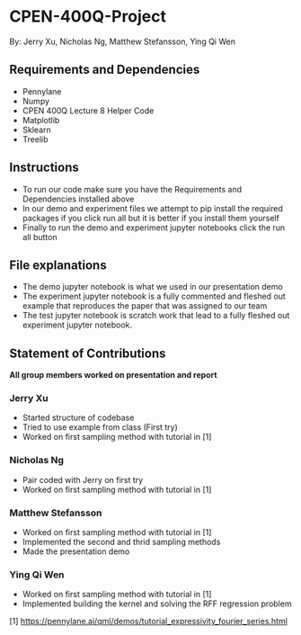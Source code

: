 # CPEN-400Q-Project
By: Jerry Xu, Nicholas Ng, Matthew Stefansson, Ying Qi Wen
## Requirements and Dependencies
- Pennylane
- Numpy
- CPEN 400Q Lecture 8 Helper Code
- Matplotlib
- Sklearn
- Treelib

## Instructions
- To run our code make sure you have the Requirements and Dependencies installed above
- In our demo and experiment files we attempt to pip install the required packages if you click run all but it is better if you install them yourself
- Finally to run the demo and experiment jupyter notebooks click the run all button

## File explanations
- The demo jupyter notebook is what we used in our presentation demo
- The experiment jupyter notebook is a fully commented and fleshed out example that reproduces the paper that was assigned to our team
- The test jupyter notebook is scratch work that lead to a fully fleshed out experiment jupyter notebook.

## Statement of Contributions
**All group members worked on presentation and report**

### Jerry Xu
- Started structure of codebase
- Tried to use example from class (First try)
- Worked on first sampling method with tutorial in [1]

### Nicholas Ng
- Pair coded with Jerry on first try
- Worked on first sampling method with tutorial in [1]

### Matthew Stefansson
- Worked on first sampling method with tutorial in [1]
- Implemented the second and thrid sampling methods
- Made the presentation demo

### Ying Qi Wen
- Worked on first sampling method with tutorial in [1]
- Implemented building the kernel and solving the RFF regression problem

[1] https://pennylane.ai/qml/demos/tutorial_expressivity_fourier_series.html

